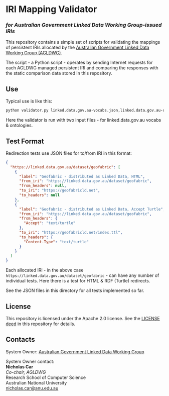 # IRI Mapping Validator
### _for Australian Government Linked Data Working Group-issued IRIs_

This repository contains a simple set of scripts for validating the mappings of persistent IRIs allocated by the [Australian Government Linked Data Working Group (AGLDWG)](https://www.linked.data.gov.au).

The script - a Python script - operates by sending Internet requests for each AGLDWG managed persistent IRI and comparing the responses with the static comparison data stored in this repository.

## Use
Typical use is like this:

```bash
python validator.py linked.data.gov.au-vocabs.json,linked.data.gov.au-ontologies.json
```
Here the validator is run with two input files - for linked.data.gov.au vocabs & ontologies.

## Test Format
Redirection tests use JSON files for to/from IRI in this format:

```json
{
  "https://linked.data.gov.au/dataset/geofabric": [
    {
      "label": "Geofabric - distributed as Linked Data, HTML",
      "from_iri": "https://linked.data.gov.au/dataset/geofabric",
      "from_headers": null,
      "to_iri": "https://geofabricld.net",
      "to_headers": null
    },
    {
      "label": "Geofabric - distributed as Linked Data, Accept Turtle",
      "from_iri": "https://linked.data.gov.au/dataset/geofabric",
      "from_headers": {
        "Accept": "text/turtle"
      },
      "to_iri": "https://geofabricld.net/index.ttl",
      "to_headers": {
        "Content-Type": "text/turtle"
      }
    }
  ]
}
```
Each allocated IRI - in the above case `https://linked.data.gov.au/dataset/geofabric` - can have any number of individual tests. Here there is a test for HTML & RDF (Turtle) redirects.

See the JSON files in this directory for all tests implemented so far.


## License
This repository is licensed under the Apache 2.0 license. See the [LICENSE deed](LICENSE) in this repository for details.


## Contacts
System Owner:  [Australian Government Linked Data Working Group](http://linked.data.gov.au)

System Owner contact:  
**Nicholas Car**  
*Co-chair, AGLDWG*  
Research School of Computer Science  
Australian National University   
<nicholas.car@anu.edu.au>
